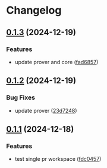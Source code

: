 # Changelog

## [0.1.3](https://github.com/antonbaliasnikov/release-please-single-pr/compare/prover-v0.1.2...prover-v0.1.3) (2024-12-19)


### Features

* update prover and core ([fad6857](https://github.com/antonbaliasnikov/release-please-single-pr/commit/fad6857d619ca748ba04ed7878de2f7efefce061))

## [0.1.2](https://github.com/antonbaliasnikov/release-please-single-pr/compare/prover-v0.1.1...prover-v0.1.2) (2024-12-19)


### Bug Fixes

* update prover ([23d7248](https://github.com/antonbaliasnikov/release-please-single-pr/commit/23d72481a96df95f6b3ab9b87f4b2c4fd0153001))

## [0.1.1](https://github.com/antonbaliasnikov/release-please-single-pr/compare/prover-v0.1.0...prover-v0.1.1) (2024-12-18)


### Features

* test single pr workspace ([fdc0457](https://github.com/antonbaliasnikov/release-please-single-pr/commit/fdc04572aad44dbc3a40d1f6551b468ba3b1874f))
